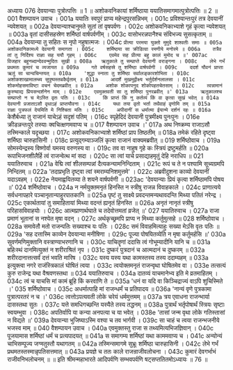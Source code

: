 अध्यायः 076
देवयान्याः पुत्रोत्पत्तिः ॥ 1 ॥ अशोकवनिकायां शर्मिष्ठाया ययातिसमागमात्पुत्रोत्पत्तिः ॥ 2 ॥
001	वैशम्पायन उवाच ।
001a	ययातिः स्वपुरं प्राप्य महेन्द्रपुरसन्निभम् ।
001c	प्रविश्यान्तःपुरं तत्र देवयानीं न्यवेशयत् ॥
002a	देवयान्याश्चानुमते सुतां तां वृषपर्वणः ।
002c	अशोकवनिकाभ्याशे गृहं कृत्वा न्यवेशयत् ॥
003a	वृतां दासीसहस्रेण शर्मिष्ठां वार्षपर्वणीम् ।
003c	वासोभरन्नपानैश्च संविभज्य सुसत्कृताम् ॥
004a	देवयान्या तु सहितः स नृपो नहुषात्मजः ।
004c	`प्रीत्या परमया युक्तो मुमुदे शाश्वतीः समाः ॥
005a	अशोकवनिकामध्ये देवयानी समागता ।
005c	शर्मिष्ठया सा क्रीडित्वा रमणीये मनोरमे ॥
006a	तत्रैव तां तु निर्दिश्य राज्ञा सह ययौ गृहम् ।
006c	एवमेव सह प्रीत्या बहु कालं मुमोद च ॥'
007ac  विजहार बहूनब्दान्देववन्मुदितः सुखी ॥
008a   ऋतुकाले तु सम्प्राप्ते देवयानी वराङ्गना ।
008c	लेभे गर्भं प्रथमतः कुमारं च व्यजायत ॥
009a	गते वर्षसहस्रे तु शर्मिष्ठा वार्षपर्वणी ।
009c	ददर्श यौवनं प्राप्ता ऋतुं सा चान्वचिन्तयत् ॥
010a	'शुद्धा स्नाता तु शर्मिष्ठा सर्वालङ्कारशोभिता ।
010c	अशोकशाखामालम्ब्य सुपुष्पस्तबकैर्वृताम् ॥
011a	आदर्शे मुखमुद्वीक्ष्य भर्तुर्दर्शनलालसा ।
011c	शोकमोहसमाविष्टा वचनं चेदमब्रवीत् ॥
012a	अशोक शोकापनुद शोकोपहतचेतसाम् ।
012c	त्वन्नामानं कुरुष्वाद्य प्रियसन्दर्शनेन माम् ।
012e	एवमुक्तवती सा तु शर्मिष्ठा पुनरब्रवीत् ॥'
013a	ऋतुकालश्च सम्प्राप्तो न च मेऽस्ति वृतः पतिः ।
013c	किं प्राप्तं किं नु कर्तव्यं किं वा कृत्वा सुखं भवेत् ॥
014a	देवयानी प्रजाताऽसौ वृथाऽहं प्राप्तयौवना ।
014c	यथा तया वृतो भर्ता तथैवाहं वृणोमि तम् ॥
015a	राज्ञा पुत्रफलं देयमिति मे निश्चिता मतिः ।
015c	अपीदानीं स धर्मात्मा ईयान्मे दर्शनं रहः ॥
016a	`केशैर्बध्या तु राजानं याचेऽहं सदृशं पतिम् ।
016c	स्पृहेदिदं देवयानी पुत्रमीक्ष्य पुनःपुनः ।
016e	क्रीडन्नन्तःपुरे तस्याः क्वचित्क्षणमवाप्य च ॥
017	वैशम्पायन उवाच ।'
017a	अथ निष्क्रम्य राजाऽसौ तस्मिन्काले यदृच्छया ।
017c	अशोकवनिकाभ्याशे शर्मिष्ठां प्राप तिष्ठतीम् ॥
018a	तमेकं रहिते दृष्ट्वा शर्मिष्ठा चारुहासिनी ।
018c	प्रत्युद्गम्याञ्जलिं कृत्वा राजानं वाक्यमब्रवीत् ॥
019	शर्मिष्ठोवाच ।
019a	सोमस्येन्द्रस्य विष्णोर्वा यमस्य वरुणस्य वा ।
019c	तव वा नाहुष गृहे कः स्त्रियं द्रष्टुमर्हति ॥
020a	रूपाभिजनशीलैर्हि त्वं राजन्वेत्थ मां सदा ।
020c	सा त्वां याचे प्रसाद्याहमृतुं देहि नराधिप ॥
021	ययातिरुवाच ।
021a	वेद्मि त्वां शीलसम्पन्नां दैत्यकन्यामनिन्दिताम् ।
021c	रूपं च ते न पश्यामि सूच्यग्रमपि निन्दितम् ॥
022a	'तदाप्रभृति दृष्ट्वा त्वां स्मराम्यनिशमुत्तमे' ।
022c	अब्रवीदुशना काव्यो देवयानीं यदाऽवहम् ।
022e	नेयमाह्वयितव्या ते शयने वार्षपर्वणी ॥
023ac	'देवयान्याः प्रियं कृत्वा शर्मिष्ठामपि पोषय ॥'
024	शर्मिष्ठोवाच ।
024a	न नर्मयुक्तमनृतं हिनस्ति न स्त्रीषु राजन्न विवाहकाले ।
024c	प्राणात्यये सर्वधनापहारे पञ्चानृतान्याहुरपातकानि ॥
025a	पृष्टं तु साक्ष्ये प्रवदन्तमन्यथावदन्ति मिथ्या पतितं नरेन्द्र ।
025c	एकार्थतायां तु समाहितायां मिथ्या वदन्तं ह्यनृतं हिनस्ति ॥
026a	अनृतं नानृतं स्त्रीषु परिहासविवाहयोः ।
026c   आत्मप्राणार्थघाते च तदेवोत्तमतां व्रजेत् ॥'
027	ययातिरुवाच ।
027a	राजा प्रमाणं भूतानां स नश्येत मृषा वदन् ।
027c	अर्थकृच्छ्रमपि प्राप्य न मिथ्या कर्तुमुत्सहे ॥
028	शर्मिष्ठोवाच ।
028a	समावेतौ मतो राजन्पतिः सख्याश्च यः पतिः ।
028c	समं विवाहमित्याहुः सख्या मेऽसि वृतः पतिः ॥
029a	'सह दत्तास्मि काव्येन देवयान्या मनीषिणा ।
029c	पूज्या पोषयितव्येति न मृषा कर्तुमर्हसि ॥'
030a	सुवर्णमणिमुक्तानि वस्त्राण्याभरणानि च ।
030c	याचितॄणां ददासि त्वं गोभूम्यादीनि यानि च ॥
031a	बहिःस्थं दानमित्युक्तं न शरीराश्रितं नृप ।
031c	दुष्करं पुत्रदानं च आत्मदानं च दुष्करम् ॥
032a	शरीरदानात्तत्सर्वं दत्तं भवति मारिष ।
032c	यस्य यस्य यथा कामस्तस्य तस्य ददाम्यहम् ॥
033a	इत्युक्त्वा नगरे राजंस्त्रिकालं घोषितं त्वया ।
033c	त्वयोक्तमनृतं राजन्वृथा घोषितमेव वा ।
033e	तत्सत्यं कुरु राजेन्द्र यथा वैश्रवणस्तथा ॥
034	ययातिरुवाच ।
034a	दातव्यं याचमानेभ्य इति मे व्रतमाहितम् ।
034c	त्वं च याचसि मां कामं ब्रूहि किं करवाणि ते ॥
035a	'धनं वा यदि वा किञ्चिद्राज्यं वाऽपि शुचिस्मिते ।'
035	शर्मिष्ठोवाच ।
035c	अधर्मात्पाहि मां राजन्धर्मं च प्रतिपादय ॥
036a	'नान्यं वृणे पुत्रकामा पुत्रात्परतरं न च ।'
036c	त्वत्तोऽपत्यवती लोके चरेयं धर्ममुत्तमम् ॥
037a	त्रय एवाधना राजन्भार्या दासस्तथा सुतः ।
037c	यत्ते समधिगच्छन्ति यस्यैते तस्य तद्धनम् ॥
038a	पुत्रार्थं भर्तृपोषार्थं स्त्रियः सृष्टाः स्वयम्भुवा ।
038c	अपतिर्वापि या कन्या अनपत्या च या भवेत् ।
038e	'तासां जन्म वृथा लोके गतिस्तासां न विद्यते ॥'
039a	देवयान्या भुजिष्याऽस्मि वश्या च तव भार्गवी ।
039c	सा चाहं च त्वया राजन्भजनीये भजस्व माम् ॥
040	वैशम्पायन उवाच ।
040a	एवमुक्तस्तु राजा स तथ्यमित्यभिजज्ञिवान् ।
040c	पूजयामास शर्मिष्ठां धर्मं च प्रत्यपादयत् ॥
041a	स समागम्य शर्मिष्ठां यथा काममवाप्य च ।
041c	अन्योन्यं चाभिसम्पूज्य जग्मतुस्तौ यथागतम् ॥
042a	तस्मिन्समागमे सुभ्रूः शर्मिष्ठा चारुहासिनी ।
042c	लेभे गर्भं प्रथमतस्तस्मान्नृपतिसत्तमात् ॥
043a	प्रयज्ञे च ततः काले राजन्राजीवलोचना ।
043c	कुमारं देवगर्भाभं राजीवनिभलोचनम् ॥ ॥
इति श्रीमन्महाभारते आदिपर्वणि सम्भवपर्वणि षट्सप्ततितमोऽध्यायः ॥ 76 ॥
